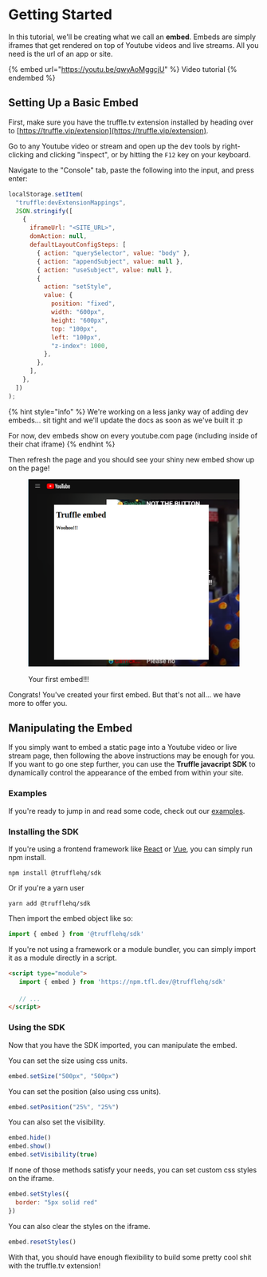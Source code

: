 # Getting Started

In this tutorial, we'll be creating what we call an **embed**. Embeds are simply iframes that get rendered on top of Youtube videos and live streams. All you need is the url of an app or site.

{% embed url="https://youtu.be/qwyAoMggcjU" %}
Video tutorial
{% endembed %}

## Setting Up a Basic Embed

First, make sure you have the truffle.tv extension installed by heading over to [https://truffle.vip/extension](https://truffle.vip/extension).

Go to any Youtube video or stream and open up the dev tools by right-clicking and clicking "inspect", or by hitting the `F12` key on your keyboard.

Navigate to the "Console" tab, paste the following into the input, and press enter:

```javascript
localStorage.setItem(
  "truffle:devExtensionMappings",
  JSON.stringify([
    {
      iframeUrl: "<SITE_URL>",
      domAction: null,
      defaultLayoutConfigSteps: [
        { action: "querySelector", value: "body" },
        { action: "appendSubject", value: null },
        { action: "useSubject", value: null },
        {
          action: "setStyle",
          value: {
            position: "fixed",
            width: "600px",
            height: "600px",
            top: "100px",
            left: "100px",
            "z-index": 1000,
          },
        },
      ],
    },
  ])
);
```

{% hint style="info" %}
We're working on a less janky way of adding dev embeds... sit tight and we'll update the docs as soon as we've built it :p&#x20;

For now, dev embeds show on every youtube.com page (including inside of their chat iframe)
{% endhint %}

Then refresh the page and you should see your shiny new embed show up on the page!

<figure><img src="../.gitbook/assets/image.png" alt=""><figcaption><p>Your first embed!!!</p></figcaption></figure>

Congrats! You've created your first embed. But that's not all... we have more to offer you.

## Manipulating the Embed

If you simply want to embed a static page into a Youtube video or live stream page, then following the above instructions may be enough for you. If you want to go one step further, you can use the **Truffle javacript SDK** to dynamically control the appearance of the embed from within your site.

### Examples

If you're ready to jump in and read some code, check out our [examples](https://github.com/trufflehq/truffle-packages/tree/0b7189daa625ac339e872fea19020ee26eb1c266/npm/sdk/examples).

### Installing the SDK

If you're using a frontend framework like [React](../reference/mycelium-api/models/economyaction/) or [Vue](https://vuejs.org/), you can simply run npm install.

```shell
npm install @trufflehq/sdk
```

Or if you're a yarn user

```shell
yarn add @trufflehq/sdk
```

Then import the embed object like so:

```javascript
import { embed } from '@trufflehq/sdk'
```

If you're not using a framework or a module bundler, you can simply import it as a module directly in a script.

```html
<script type="module">
   import { embed } from 'https://npm.tfl.dev/@trufflehq/sdk'
   
   // ...
</script>
```

### Using the SDK

Now that you have the SDK imported, you can manipulate the embed.

You can set the size using css units.

```javascript
embed.setSize("500px", "500px")
```

You can set the position (also using css units).

```javascript
embed.setPosition("25%", "25%")
```

You can also set the visibility.

```javascript
embed.hide()
embed.show()
embed.setVisibility(true)
```

If none of those methods satisfy your needs, you can set custom css styles on the iframe.

```javascript
embed.setStyles({
  border: "5px solid red"
})
```

You can also clear the styles on the iframe.

```javascript
embed.resetStyles()
```

With that, you should have enough flexibility to build some pretty cool shit with the truffle.tv extension!
